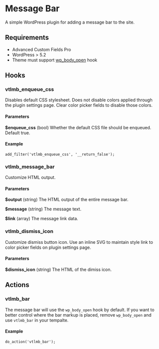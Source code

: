 # Message Bar
A simple WordPress plugin for adding a message bar to the site.

## Requirements
* Advanced Custom Fields Pro
* WordPress > 5.2
* Theme must support [wp_body_open](https://developer.wordpress.org/reference/functions/wp_body_open/) hook

## Hooks

### vtlmb_enqueue_css
Disables default CSS stylesheet. Does not disable colors applied through the plugin settings page. Clear color picker fields to disable those colors.

#### Parameters
**$enqueue_css** (bool) Whether the default CSS file should be enqueued. Default true.

#### Example
`add_filter('vtlmb_enqueue_css', '__return_false');`

### vtlmb_message_bar
Customize HTML output.

#### Parameters
**$output** (string) The HTML output of the entire message bar.

**$message** (string) The message text.

**$link** (array) The message link data.

### vtlmb_dismiss_icon
Customize dismiss button icon. Use an inline SVG to maintain style link to color picker fields on plugin settings page.

#### Parameters
**$dismiss_icon** (string) The HTML of the dimiss icon.

## Actions

### vtlmb_bar
The message bar will use the `wp_body_open` hook by default. If you want to better control where the bar markup is placed, remove `wp_body_open` and use `vtlmb_bar` in your tempalte.

#### Example
`do_action('vtlmb_bar');`
